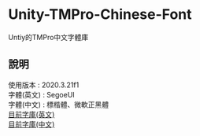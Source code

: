 # Unity-TMPro-Chinese-Font

Untiy的TMPro中文字體庫

## 說明

使用版本 : 2020.3.21f1  
字體(英文) : SegoeUI  
字體(中文) : 標楷體、微軟正黑體  
[目前字庫(英文)](/Chineseword.md)  
[目前字庫(中文)](/Chineseword.md)  
